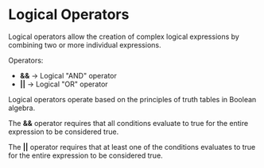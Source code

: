 # Logical Operators

Logical operators allow the creation of complex logical expressions by combining two or more individual expressions.

Operators:

- **&&** → Logical "AND" operator
- **||** → Logical "OR" operator

Logical operators operate based on the principles of truth tables in Boolean algebra.

The **&&** operator requires that all conditions evaluate to true for the entire expression to be considered true.

The **||** operator requires that at least one of the conditions evaluates to true for the entire expression to be considered true.
